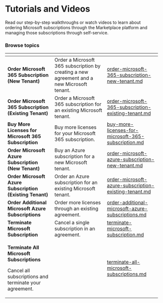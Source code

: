 # Tutorials and Videos

Read our step-by-step walkthroughs or watch videos to learn about ordering Microsoft subscriptions through the Marketplace platform and managing those subscriptions through self-service.

### Browse topics <a href="#browse-topics" id="browse-topics"></a>

<table data-card-size="large" data-view="cards"><thead><tr><th></th><th></th><th data-hidden data-card-target data-type="content-ref"></th></tr></thead><tbody><tr><td><strong>Order Microsoft 365 Subscription (New Tenant)</strong></td><td>Order a Microsoft 365 subscription by creating a new agreement and a new Microsoft tenant.</td><td><a href="order-microsoft-365-subscription-new-tenant.md">order-microsoft-365-subscription-new-tenant.md</a></td></tr><tr><td><strong>Order Microsoft 365 Subscription (Existing Tenant)</strong></td><td>Order a Microsoft 365 subscription for an existing Microsoft tenant.</td><td><a href="order-microsoft-365-subscription-existing-tenant.md">order-microsoft-365-subscription-existing-tenant.md</a></td></tr><tr><td><strong>Buy More Licenses for Microsoft 365 Subscription</strong></td><td>Buy more licenses for your Microsoft 365 subscription.</td><td><a href="buy-more-licenses-for-microsoft-365-subscription.md">buy-more-licenses-for-microsoft-365-subscription.md</a></td></tr><tr><td><strong>Order Microsoft Azure Subscription (New Tenant)</strong></td><td>Buy an Azure subscription for a new Microsoft tenant.</td><td><a href="order-microsoft-azure-subscription-new-tenant.md">order-microsoft-azure-subscription-new-tenant.md</a></td></tr><tr><td><strong>Order Microsoft Azure Subscription (Existing Tenant)</strong></td><td>Order an Azure subscription for an existing Microsoft tenant.</td><td><a href="order-microsoft-azure-subscription-existing-tenant.md">order-microsoft-azure-subscription-existing-tenant.md</a></td></tr><tr><td><strong>Order Additional Microsoft Azure Subscriptions</strong></td><td>Order more licenses through an existing agreement.</td><td><a href="order-additional-microsoft-azure-subscriptions.md">order-additional-microsoft-azure-subscriptions.md</a></td></tr><tr><td><strong>Terminate Microsoft Subscription</strong></td><td>Cancel a single subscription in an agreement.</td><td><a href="terminate-microsoft-subscription.md">terminate-microsoft-subscription.md</a></td></tr><tr><td><p><strong>Terminate All Microsoft Subscriptions</strong></p><p>Cancel all subscriptions and terminate your agreement.</p></td><td></td><td><a href="terminate-all-microsoft-subscriptions.md">terminate-all-microsoft-subscriptions.md</a></td></tr></tbody></table>
